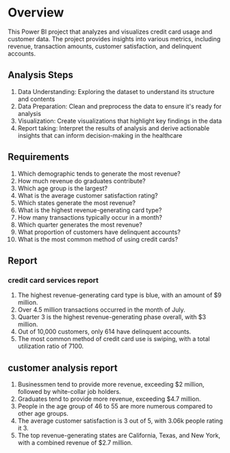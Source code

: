 # Overview
This Power BI project that analyzes and visualizes credit card usage and customer data. The project provides insights into various metrics, including revenue, transaction amounts, customer satisfaction, and delinquent accounts.

## Analysis Steps
1. Data Understanding: Exploring the dataset to understand its structure and contents
2. Data Preparation: Clean and preprocess the data to ensure it's ready for analysis
3. Visualization: Create visualizations that highlight key findings in the data
4. Report taking: Interpret the results of analysis and derive actionable insights that can inform decision-making in the healthcare

## Requirements
1. Which demographic tends to generate the most revenue?
2. How much revenue do graduates contribute?
3. Which age group is the largest?
4. What is the average customer satisfaction rating?
5. Which states generate the most revenue?
6. What is the highest revenue-generating card type?
7. How many transactions typically occur in a month?
8. Which quarter generates the most revenue?
9. What proportion of customers have delinquent accounts?
10. What is the most common method of using credit cards?

## Report
### credit card services report 
1. The highest revenue-generating card type is blue, with an amount of $9 million.
2. Over 4.5 million transactions occurred in the month of July.
3. Quarter 3 is the highest revenue-generating phase overall, with $3 million.
4. Out of 10,000 customers, only 614 have delinquent accounts.
5. The most common method of credit card use is swiping, with a total utilization ratio of 7100.

## customer analysis report
1. Businessmen tend to provide more revenue, exceeding $2 million, followed by white-collar job holders.
2. Graduates tend to provide more revenue, exceeding $4.7 million.
3. People in the age group of 46 to 55 are more numerous compared to other age groups.
4. The average customer satisfaction is 3 out of 5, with 3.06k people rating it 3.
5. The top revenue-generating states are California, Texas, and New York, with a combined revenue of $2.7 million.

